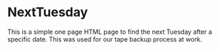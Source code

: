 # NextTuesday

This is a simple one page HTML page to find the next Tuesday after a specific date. This was used for our tape backup process at work. 
